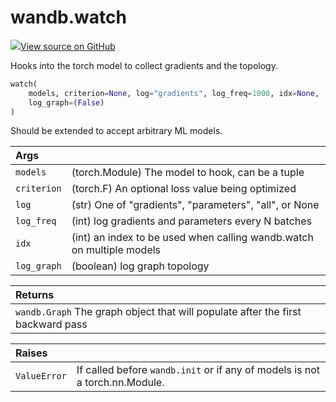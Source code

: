 # wandb.watch

[![](https://www.tensorflow.org/images/GitHub-Mark-32px.png)View source on GitHub](https://www.github.com/wandb/client/tree/v0.12.1/wandb/sdk/wandb_watch.py#L17-L104)

Hooks into the torch model to collect gradients and the topology.

```python
watch(
    models, criterion=None, log="gradients", log_freq=1000, idx=None,
    log_graph=(False)
)
```

Should be extended to accept arbitrary ML models.

| Args |  |
| :--- | :--- |
| `models` | \(torch.Module\) The model to hook, can be a tuple |
| `criterion` | \(torch.F\) An optional loss value being optimized |
| `log` | \(str\) One of "gradients", "parameters", "all", or None |
| `log_freq` | \(int\) log gradients and parameters every N batches |
| `idx` | \(int\) an index to be used when calling wandb.watch on multiple models |
| `log_graph` | \(boolean\) log graph topology |

| Returns |  |
| :--- | :--- |
| `wandb.Graph` The graph object that will populate after the first backward pass |  |

| Raises |  |
| :--- | :--- |
| `ValueError` | If called before `wandb.init` or if any of models is not a torch.nn.Module. |

